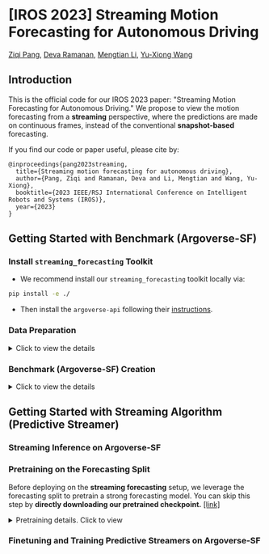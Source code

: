 # [IROS 2023] Streaming Motion Forecasting for Autonomous Driving

[Ziqi Pang](https://ziqipang.github.io/), [Deva Ramanan](https://www.cs.cmu.edu/~deva/), [Mengtian Li](https://mtli.github.io/), [Yu-Xiong Wang](https://yxw.web.illinois.edu/)

## Introduction

This is the official code for our IROS 2023 paper: "Streaming Motion Forecasting for Autonomous Driving." We propose to view the motion forecasting from a **streaming** perspective, where the predictions are made on continuous frames, instead of the conventional **snapshot-based** forecasting.

If you find our code or paper useful, please cite by:
```Tex
@inproceedings{pang2023streaming,
  title={Streaming motion forecasting for autonomous driving},
  author={Pang, Ziqi and Ramanan, Deva and Li, Mengtian and Wang, Yu-Xiong},
  booktitle={2023 IEEE/RSJ International Conference on Intelligent Robots and Systems (IROS)},
  year={2023}
}
```

## Getting Started with Benchmark (Argoverse-SF)

### Install `streaming_forecasting` Toolkit

* We recommend install our `streaming_forecasting` toolkit locally via:

```bash
pip install -e ./
```

* Then install the `argoverse-api` following their [instructions](https://github.com/argoverse/argoverse-api#installation).

### Data Preparation
<details>
<summary>Click to view the details</summary>

You will prepare the argoverse dataset, both tracking and forecasting splits included. **We recommend you putting the tracking and forecasting into separate directories.** For instance, I use directories `~/datasets/argoverse/tracking` and `~/datasets/argoverse/forecasting`. 

Remember to soft-link your data location to `./data/argoverse_forecasting` and `./data/argoverse_tracking`. The file structure would be similar to:
```
./data
    -- argoverse_tracking
        -- train
           xxx   xxx   xxx ...
        -- val
           xxx   xxx   xxx ...
        
    -- argoverse_forecasting
        -- train
            -- data
               xxx.csv, xxx.csv, xxx.csv
        -- val
            -- data
                xxx.csv, xxx.csv, xxx.csv
```

#### Tracking data

Argoverse-SF models streaming forecasting by re-purposing the tracking data from Argoverse. Please skip this step if you already have it.

* Download the tracking split from [Argoverse Link](https://www.argoverse.org/av1.html#download-link). You will see 4 `*.tar.gz` for the training set and 1 `*.tar.gz` for the validation set.
* Extract the data from compressed files locally. Take `tracking_val_v1.1.tar.gz` for example:
```bash
# Normal extraction
tar -xvf tracking_val_v1.1.tar.gz -C ./

# Exclude the images if you have limited disk space
tar -xvf tracking_val_v1.1.tar.gz --exclude="*.jpg" -C ./
``` 
* Move everything out of `argoverse_tracking/` and merge the training files 
```bash
# move everything out
mv argoverse_tracking/* ./

# merge training set
mkdir train
mv train1/* train
mv train2/* train
mv train3/* train
mv train4/* train
```

#### Forecasting data
In the pretraining step, we will use the forecasting data to train a snapshot-based forecasting model, just like normal forecasters on Argoverse.

* Download the forecasting split from [Argoverse Link](https://www.argoverse.org/av1.html#download-link). You will see 1 `*.tar.gz` for the training set and 1 `*.tar.gz` for the validation set.
* Extract the forecasting file locally. Take `forecasting_val_v1.1.tar.gz` for example, the sript is as below.

```bash
tar -xvf forecasting_val_v1.1.tar.gz
```
</details>

### Benchmark (Argoverse-SF) Creation

<details>
<summary>Click to view the details</summary>

We will walk you through:
* Generating the Argoverse-SF benchmark files for evaluation and visualization.
* Generating the information files for dataloading during training and inference, recording the ground truth trajectories and orders of frames. 

#### Benchmark Creation

Please use our `./tools/benchmark/argoverse_sf_creation.py` to create the Argoverse-SF benchmark, which supports evaluation. The commands is as below, if you follow our instructions on softlinking the argoverse datasets to `./data` as described in [[Dataset Preparation]](https://github.com/ziqipang/StreamingForecasting#data-preparation). After this step, you will see `eval_cat_val.pkl` and `eval_cat_train.pkl` popping up in `./data/streaming_forecasting`.
```bash
mkdir ./data/streaming_forecasting

# training set
python tools/benchmark/argoverse_sf_creation.py --data_dir ./data/argoverse_tracking/train --output_dir ./data/streaming_forecasting --save_prefix eval_cat_train --hist_length 20 --fut_length 30 

# validation set
python tools/benchmark/argoverse_sf_creation.py --data_dir ./data/argoverse_tracking/val --output_dir ./data/streaming_forecasting --save_prefix eval_cat_val --hist_length 20 --fut_length 30
```

If you want any customization, please follow the template below.
```bash
# training set
python tools/benchmark/argoverse_sf_creation.py --data_dir $path_to_tracking_train --output_dir $path_to_save_streaming_benchmark --save_prefix eval_cat_train --hist_length $history_length_of_forecasting --fut_length $prediction_horizon 

# validation set
python tools/benchmark/argoverse_sf_creation.py --data_dir $path_to_tracking_val --output_dir $path_to_save_streaming_benchmark --save_prefix eval_cat_val --hist_length $history_length_of_forecasting --fut_length $prediction_horizon 
```

#### Information File Creation

Please use our `./tools/benchmark/info_file.py` to create the information files for Argoverse-SF. We mimic the style in `mmdetection` and `mmdetection3d` in organizing the information needed for training, inference, and evaluation.

The command is as below, if you follow our instructions to prepare the paths of data. After running these scripts, you will see `infos_train.pkl` and `infos_val.pkl` in `./data/streaming_forecasting`.
```bash
# training set
python tools/benchmark/info_file.py --save_prefix infos_train --benchmark_file eval_cat_train.pkl --data_dir ./data/argoverse_tracking/train

# validation set
python tools/benchmark/info_file.py --save_prefix infos_val --benchmark_file eval_cat_val.pkl --data_dir ./data/argoverse_tracking/val
```

If you want any customization, please follow the template below.
```bash
# training set
python tools/benchmark/info_file.py --data_dir $path_to_tracking_train --output_dir $path_to_save_streaming_benchmark --save_prefix infos_train --benchmark_file eval_cat_train.pkl --hist_length $history_length_of_forecasting --fut_length $prediction_horizon  

# validation set
python tools/benchmark/info_file.py --data_dir $path_to_tracking_validation --output_dir $path_to_save_streaming_benchmark --save_prefix infos_val --benchmark_file eval_cat_val.pkl --hist_length $history_length_of_forecasting --fut_length $prediction_horizon  
```

</details>

## Getting Started with Streaming Algorithm (Predictive Streamer)

### Streaming Inference on Argoverse-SF

### Pretraining on the Forecasting Split

Before deploying on the **streaming forecasting** setup, we leverage the forecasting split to pretrain a strong forecasting model. You can skip this step by **directly downloading our pretrained checkpoint.** [[link]](https://www.dropbox.com/s/lsrszkb9emzgy7d/vectornet.ckpt?dl=0)

<details>
<summary> Pretraining details. Click to view </summary>

#### Pretraining commands

If you have followed the previous steps, especially the paths to data. Training and evaluating VectorNet on Argoverse's forecasting training/validation sets are as simple as:
```bash
# training
python tools/pretrain/train_forecaster_vectornet.py --exp_name $your_experiment_name --model_save_dir $directory_to_save

# validation
python tools/pretrain/eval_forecaster_vectornet.py --weight_path $path_to_trained_model
```

For example, my command is as simple as:
```
# training
# use wandb for logging
python tools/pretrain/train_forecaster_vectornet.py --exp_name pretrain --model_save_dir ./results --wandb

# validation
python tools/pretrain/eval_forecaster_vectornet.py --weight_path vectornet.ckpt
```

The expected results of the validation process is similar to below. We focus on minADE, minFDE, and MR.
```
------------------------------------------------
Prediction Horizon : 30, Max #guesses (K): 6
------------------------------------------------
{'minADE': 0.7742552296892377, 'minFDE': 1.1925503502421884, 'MR': 0.12593737332792865, 'p-minADE': nan, 'p-minFDE': nan, 'p-MR': 0.8569636313846993, 'brier-minADE': 6.351643563315018, 'brier-minFDE': 6.769938683867964, 'DAC': 0.9879999324415611}
------------------------------------------------
------------------------------------------------
Prediction Horizon : 30, Max #guesses (K): 1
------------------------------------------------
{'minADE': 1.53590666902302, 'minFDE': 3.373533234667678, 'MR': 0.5553810295905959, 'p-minADE': 1.53590666902302, 'p-minFDE': 3.373533234667678, 'p-MR': 0.5553810295905959, 'brier-minADE': 1.53590666902302, 'brier-minFDE': 3.373533234667678, 'DAC': 0.9887515200648561}
------------------------------------------------
```

Suppose you need to customize the training process, such as path to data or optimization details, change the configuration files:
<details>
<summary> Customizing pretraining. Click to view </summary>

We provide configuration via `yaml`-based files.

* `./configs/forecaster/VectorNet.yaml` specify the sub-configuration files controlling the behaviors of data loading, model architecture, and optimization.

* Data loading:

```yaml
# batch size
batch_size: 32 
val_batch_size: 32 

# number of workers in the dataloader
workers: 4
val_workers: 4

# path to the forecasting data
train_dir: ./data/argoverse_forecasting/train/data/
val_dir: ./data/argoverse_forecasting/val/data/
train_map_dir: null
val_map_dir: null

# use all the training data
ratio: 1.0

# perception range [xxyy]
pred_range:
  - -100.0
  - 100.0
  - -100.0
  - 100.0
```

* Model architecture, please use our default VectorNet.

* Optimization:
```yaml
# beginning epoch
epoch: 0
optimizer: adam
# total epoch
num_epochs: 24
# frequency of saving checkpoints
save_freq: 1.0

# base learning rate
lr: 0.0005
weight_decay: 1.0e-4
# iterations for warmup
warmup_iters: 1000
warmup_ratio: 1.0e-3
grad_clip: 1.0e-1

# when to drop the learning rate
lr_decay_epoch:
  - 16
  - 20
# ratio of dropping learning rate
lr_decay_rate: 0.25
```

</details>


</details>

### Finetuning and Training Predictive Streamers on Argoverse-SF